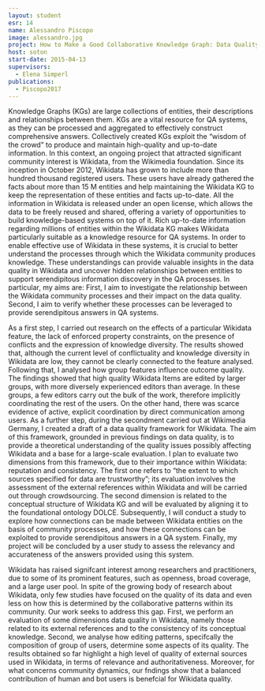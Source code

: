 ```yaml
---
layout: student
esr: 14
name: Alessandro Piscopo
image: alessandro.jpg
project: How to Make a Good Collaborative Knowledge Graph: Data Quality and Community Dynamics in Wikidata
host: soton
start-date: 2015-04-13
supervisors:
  - Elena Simperl
publications:
  - Piscopo2017
---
```


Knowledge Graphs (KGs) are large collections of entities, their descriptions and relationships between them. KGs are a vital resource for QA systems, as they can be processed and aggregated to effectively construct comprehensive answers. Collectively created KGs exploit the “wisdom of the crowd” to produce and maintain high-quality and up-to-date information. In this context, an ongoing project that attracted significant community interest is Wikidata, from the Wikimedia foundation. Since its inception in October 2012, Wikidata has grown to include more than hundred thousand registered users. These users have already gathered the facts about more than 15 M entities and help maintaining the Wikidata KG to keep the representation of these entities and facts up-to-date. All the information in Wikidata is released under an open license, which allows the data to be freely reused and shared, offering a variety of opportunities to build knowledge-based systems on top of it. Rich up-to-date information regarding millions of entities within the Wikidata KG makes Wikidata particularly suitable as a knowledge resource for QA systems. In order to enable effective use of Wikidata in these systems, it is crucial to better understand the processes through which the Wikidata community produces knowledge. These understandings can provide valuable insights in the data quality in Wikidata and uncover hidden relationships between entities to support serendipitous information discovery in the QA processes. In particular, my aims are: First, I aim to investigate the relationship between the Wikidata community processes and their impact on the data quality. Second, I aim to verify whether these processes can be leveraged to provide serendipitous answers in QA systems. 

As a first step, I carried out research on the effects of a particular Wikidata feature, the lack of enforced property constraints, on the presence of conflicts and the expression of knowledge diversity. The results showed that, although the current level of conflictuality and knowledge diversity in Wikidata are low, they cannot be clearly connected to the feature analysed. Following that, I analysed how group features influence outcome quality. The findings showed that high quality Wikidata Items are edited by larger groups, with more diversely experienced editors than average. In these groups, a few editors carry out the bulk of the work, therefore implicitly coordinating the rest of the users. On the other hand, there was scarce evidence of active, explicit coordination by direct communication among users.
As a further step, during the secondment carried out at Wikimedia Germany, I created a draft of a data quality framework for Wikidata. The aim of this framework, grounded in previous findings on data quality, is to provide a theoretical understanding of the quality issues possibly affecting Wikidata and a base for a large-scale evaluation. I plan to evaluate two dimensions from this framework, due to their importance within Wikidata: reputation and consistency. The first one refers to “the extent to which sources specified for data are trustworthy”; its evaluation involves the assessment of the external references within Wikidata and will be carried out through crowdsourcing. The second dimension is related to the conceptual structure of Wikidata KG and will be evaluated by aligning it to the foundational ontology DOLCE.
Subsequently, I will conduct a study to explore how connections can be made between Wikidata entities on the basis of community processes, and how these connections can be exploited to provide serendipitous answers in a QA system. Finally, my project will be concluded by a user study to assess the relevancy and accurateness of the answers provided using this system.

Wikidata has raised signifcant interest among researchers and practitioners, due to some of its prominent features, such as openness, broad coverage, and a large user pool. In spite of the growing body of research about Wikidata, only few studies have focused on the quality of its data and even less on how this is determined by the collaborative patterns within its community. Our work seeks to address this gap. First, we perform an evaluation of some dimensions data quality in Wikidata, namely those related to its external references and to the consistency of its conceptual knowledge. Second, we analyse how editing patterns, specifcally the composition of group of users, determine some aspects of its quality. The results obtained so far highlight a high level of quality of external sources used in Wikidata, in terms of relevance and authoritativeness. Moreover, for what concerns community dynamics, our fndings show that a balanced contribution of human and bot users is benefcial for Wikidata quality.

